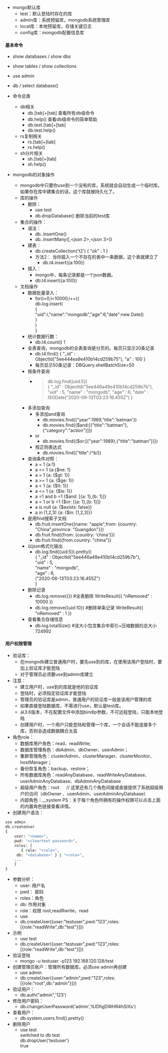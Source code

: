 - mongo默认库
    - test：默认登陆时存在的库
    - admin库：系统预留库，mongodb系统管理库
    - local库：本地预留库，存储关键日志
    - config库：mongodb配置信息库


#### 基本命令
  - show databases / show dbs
  - show tables / show collections
  - use admin 
  - db / select database()

- 命令总类
  - db相关
    - db.[tab]+[tab] 查看所有db级命令
    - db.help()     查看db级命令的简单帮助
    - db.test.[tab]+[tab]
    - db.test.help()
  - rs复制相关
    - rs.[tab]+[tab]
    - rs.help()
  - sh分片相关
    - sh.[tab]+[tab]
    - sh.help()

- mongodb的对象操作
  - mongodb中只要你use到一个没有的库，系统就会自动生成一个临时库。如果你在库中建集合的话，这个库就被持久化了。
  - 库的操作
    - 删除：
      - use test
      - db.dropDatabase() 删除当前的test库 
  - 集合的操作：
    - 语法：
      - db.<collection>.insertOne(<json>)
      - db.<collection>.insertMany([<json>,<json 2>,<json 3>])
    - 建表：
      - db.createCollection('t2')
        { "ok" : 1 }
      - 方法2： 当你插入一个不存在的表中一条数据，这个表就建立了
        - db.t4.insert({a:100})
    - 插入：
      - mongo中，每条记录都是一个json数据。
      - db.t4.insert({a:100})
  - 文档操作
    - 数据批量录入：
      - for(i=0;i<10000;i++){  
        db.log.insert(  
            {  
            "uid":i,"name":"mongodb","age":6,"date":new Date()  
            }  
        )  
        }  
    - 统计数据行数：
      - db.t4.count()
        1
    - 全表查询，mongodb的全表查询是分页的。每页只显示20条记录
      - db.t4.find()
        { "_id" : ObjectId("5ee444ea9e410b14cd259b75"), "a" : 100 }
      - 每页显示50条记录：DBQuery.shellBatchSize=50
    - 按条件查询
      - > db.log.find({uid:5})  
        { "_id" : ObjectId("5ee446a49e410b14cd259b7b"), "uid" : 5, "name" : "mongodb", "age" : 6, "date" : ISODate("2020-06-13T03:23:16.455Z") }
    - 多添加查询
      - 多添加and查询
        - db.movies.find({"year":1989,"title":'batman'}) 
        - db.movies.find({$and:[{"title":"batman"},{"category":"action"}]})
      - or
        - db.movies.find({$or:[{"year":1989},{"title":"batman"}]})
      - 按正则表达式
        - db.movies.find({"title":/^b/}) 
    - 查询条件对照：
      - a = 1     {a:1}
      - a <> 1    {a:{$ne: 1}
      - a > 1     {a: {$gt: 1}}
      - a >= 1    {a: {$ge: 1}}
      - a < 1     {a: {$lt: 1}}
      - a <= 1    {a: {$le: 1}}
      - a =1 and b =1 {$and: [{a: 1},{b: 1}]}
      - a = 1 or b =1 {$or: [{a: 1},{b: 1}]}
      - a is null {a: {$exists: false}}
      - a in (1,2,3)  {a: {$in: [1,2,3]}}
    - 是用find搜索子文档
      - db.fruit.insertOne({name: "apple",from: {country: "China",province: "Guangdon"}})
      - db.fruit.find({from: {country: 'china'}})
      - db.fruit.find({from.country: "china"})
    - 以json格式化输出
      - db.log.find({uid:5}).pretty()  
        {
            "_id" : ObjectId("5ee446a49e410b14cd259b7b"),  
            "uid" : 5,  
            "name" : "mongodb",  
            "age" : 6,    
            ("2020-06-13T03:23:16.455Z")  
        }
    - 删除记录
      - db.log.remove({})  #全表删除
        WriteResult({ "nRemoved" : 10000 })
      - db.log.remove({uid:10})  #删除单条记录
        WriteResult({ "nRemoved" : 1 })
    - 查看集合存储信息
      - db.log.totalSize()  #该大小包含集合中索引+压缩数据的总大小
        724992

#### 用户权限管理
- 验证库：
  - 在mongodb建立普通用户时，要先use到的库，在使用该用户登陆时，要加上验证库才能登陆
  - 对于管理员必须要use到admin库建立
- 注意：
  - 建立用户时，use到的库就是他的验证库
  - 登陆时，必须指定验证库才能登陆
  - 管理员的验证库是admin，普通用户的验证库一般是该用户管理的库 
  - 如果直接登陆数据库，不需进行use，默认是test库。
  - 从3.6版本，不在配置文件中添加bindIp参数，不可远程登陆，只能本地登陆
  - 创建用户时，一个用户只能登陆和管理一个库，一个会话不能连接多个库，否则会造成数据耦合太高
- 角色role：
  - 数据库用户角色：read、readWrite;
  - 数据库管理角色：dbAdmin、dbOwner、userAdmin；
  - 集群管理角色：clusterAdmin、clusterManager、clusterMonitor、hostManager；
  - 备份恢复角色：backup、restore；
  - 所有数据库角色：readAnyDatabase、readWriteAnyDatabase、userAdminAnyDatabase、dbAdminAnyDatabase
  - 超级用户角色：root
　 // 这里还有几个角色间接或直接提供了系统超级用户的访问（dbOwner 、userAdmin、userAdminAnyDatabase）
  - 内部角色：__system PS：关于每个角色所拥有的操作权限可以点击上面的内置角色链接查看详情。
- 创建用户语法：
``` bash
use admin 
db.createUser
{
    user: "<name>",
    pwd: "<cleartext password>",
    roles: [
       { role: "<role>",
     db: "<database>" } | "<role>",
    ...
    ]
}
```
- 参数分析：
  - user: 用户名
  - pwd： 密码
  - roles：角色
  - db: 作用对象
  - role：权限 root,readRwrite，read
  - use
  - db.createUser({user:"testuser",pwd:"123",roles:[{role:"readWrite",db:"test"}]})
- 示例
  - use test
  - db.createUser({user:"testuser",pwd:"123",roles:[{role:"readWrite",db:"test"}]}) 
- 验证登陆 
  - mongo -u testuser -p123  192.168.120.128/test
- 创建管理员账户：管理所有数据库，必须use admin再创建
  - use admin
  - db.createUser({user:"admin",pwd:"123",roles:[{role:"root",db:"admin"}]})
- 验证用户：
  - db.auth("admin",'123')
- 修改用户密码：
  - db.changeUserPassword('admin','tUDfqjDWHR4hSIXs')
- 查看用户：
  - db.system.users.find().pretty()
- 删除用户
  - use test  
    switched to db test  
    db.dropUser('testuser')  
    true  
